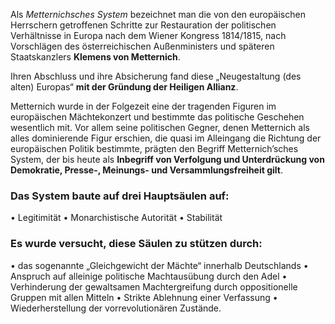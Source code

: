 Als *Metternichsches System* bezeichnet man die von den europäischen Herrschern getroffenen Schritte zur Restauration der politischen Verhältnisse in Europa nach dem Wiener Kongress 1814/1815, nach Vorschlägen des österreichischen Außenministers und späteren Staatskanzlers **Klemens von Metternich**.

Ihren Abschluss und ihre Absicherung fand diese „Neugestaltung (des alten) Europas“ **mit der Gründung der Heiligen Allianz**.

Metternich wurde in der Folgezeit eine der tragenden Figuren im europäischen Mächtekonzert und bestimmte das politische Geschehen wesentlich mit. 
Vor allem seine politischen Gegner, denen Metternich als alles dominierende Figur erschien, die quasi im Alleingang die Richtung der europäischen Politik bestimmte, prägten den Begriff Metternich’sches System, der bis heute als **Inbegriff von Verfolgung und Unterdrückung von Demokratie, Presse-, Meinungs- und Versammlungsfreiheit gilt**.

### Das System baute auf drei Hauptsäulen auf:

• Legitimität
• Monarchistische Autorität
• Stabilität
### Es wurde versucht, diese Säulen zu stützen durch:

• das sogenannte „Gleichgewicht der Mächte“ innerhalb Deutschlands
• Anspruch auf alleinige politische Machtausübung durch den Adel
• Verhinderung der gewaltsamen Machtergreifung durch oppositionelle Gruppen mit allen Mitteln
• Strikte Ablehnung einer Verfassung
• Wiederherstellung der vorrevolutionären Zustände.
